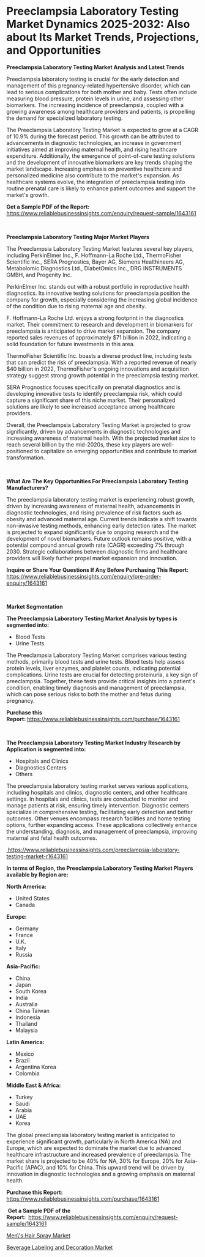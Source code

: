 <p><h1>Preeclampsia Laboratory Testing Market Dynamics 2025-2032: Also about Its Market Trends, Projections, and Opportunities</h1></p><p><strong>Preeclampsia Laboratory Testing Market Analysis and Latest Trends</strong></p>
<p><p>Preeclampsia laboratory testing is crucial for the early detection and management of this pregnancy-related hypertensive disorder, which can lead to serious complications for both mother and baby. Tests often include measuring blood pressure, protein levels in urine, and assessing other biomarkers. The increasing incidence of preeclampsia, coupled with a growing awareness among healthcare providers and patients, is propelling the demand for specialized laboratory testing.</p><p>The Preeclampsia Laboratory Testing Market is expected to grow at a CAGR of 10.9% during the forecast period. This growth can be attributed to advancements in diagnostic technologies, an increase in government initiatives aimed at improving maternal health, and rising healthcare expenditure. Additionally, the emergence of point-of-care testing solutions and the development of innovative biomarkers are key trends shaping the market landscape. Increasing emphasis on preventive healthcare and personalized medicine also contribute to the market's expansion. As healthcare systems evolve, the integration of preeclampsia testing into routine prenatal care is likely to enhance patient outcomes and support the market's growth.</p></p>
<p><strong>Get a Sample PDF of the Report:&nbsp;</strong> <a href="https://www.reliablebusinessinsights.com/enquiry/request-sample/1643161?utm_campaign=62&utm_medium=2&utm_source=Github&utm_content=ia&utm_term=12012025&utm_id=preeclampsia-laboratory-testing">https://www.reliablebusinessinsights.com/enquiry/request-sample/1643161</a></p>
<p>&nbsp;</p>
<p><strong>Preeclampsia Laboratory Testing Major Market Players</strong></p>
<p><p>The Preeclampsia Laboratory Testing Market features several key players, including PerkinElmer Inc., F. Hoffmann-La Roche Ltd., ThermoFisher Scientific Inc., SERA Prognostics, Bayer AG, Siemens Healthineers AG, Metabolomic Diagnostics Ltd., DiabetOmics Inc., DRG INSTRUMENTS GMBH, and Progenity Inc. </p><p>PerkinElmer Inc. stands out with a robust portfolio in reproductive health diagnostics. Its innovative testing solutions for preeclampsia position the company for growth, especially considering the increasing global incidence of the condition due to rising maternal age and obesity.</p><p>F. Hoffmann-La Roche Ltd. enjoys a strong footprint in the diagnostics market. Their commitment to research and development in biomarkers for preeclampsia is anticipated to drive market expansion. The company reported sales revenues of approximately $71 billion in 2022, indicating a solid foundation for future investments in this area.</p><p>ThermoFisher Scientific Inc. boasts a diverse product line, including tests that can predict the risk of preeclampsia. With a reported revenue of nearly $40 billion in 2022, ThermoFisher's ongoing innovations and acquisition strategy suggest strong growth potential in the preeclampsia testing market.</p><p>SERA Prognostics focuses specifically on prenatal diagnostics and is developing innovative tests to identify preeclampsia risk, which could capture a significant share of this niche market. Their personalized solutions are likely to see increased acceptance among healthcare providers.</p><p>Overall, the Preeclampsia Laboratory Testing Market is projected to grow significantly, driven by advancements in diagnostic technologies and increasing awareness of maternal health. With the projected market size to reach several billion by the mid-2020s, these key players are well-positioned to capitalize on emerging opportunities and contribute to market transformation.</p></p>
<p>&nbsp;</p>
<p><strong>What Are The Key Opportunities For Preeclampsia Laboratory Testing Manufacturers?</strong></p>
<p><p>The preeclampsia laboratory testing market is experiencing robust growth, driven by increasing awareness of maternal health, advancements in diagnostic technologies, and rising prevalence of risk factors such as obesity and advanced maternal age. Current trends indicate a shift towards non-invasive testing methods, enhancing early detection rates. The market is projected to expand significantly due to ongoing research and the development of novel biomarkers. Future outlook remains positive, with a potential compound annual growth rate (CAGR) exceeding 7% through 2030. Strategic collaborations between diagnostic firms and healthcare providers will likely further propel market expansion and innovation.</p></p>
<p><strong>Inquire or Share Your Questions If Any Before Purchasing This Report:</strong> <a href="https://www.reliablebusinessinsights.com/enquiry/pre-order-enquiry/1643161?utm_campaign=62&utm_medium=2&utm_source=Github&utm_content=ia&utm_term=12012025&utm_id=preeclampsia-laboratory-testing">https://www.reliablebusinessinsights.com/enquiry/pre-order-enquiry/1643161</a></p>
<p>&nbsp;</p>
<p><strong>Market Segmentation</strong></p>
<p><strong>The Preeclampsia Laboratory Testing Market Analysis by types is segmented into:</strong></p>
<p><ul><li>Blood Tests</li><li>Urine Tests</li></ul></p>
<p><p>The Preeclampsia Laboratory Testing Market comprises various testing methods, primarily blood tests and urine tests. Blood tests help assess protein levels, liver enzymes, and platelet counts, indicating potential complications. Urine tests are crucial for detecting proteinuria, a key sign of preeclampsia. Together, these tests provide critical insights into a patient's condition, enabling timely diagnosis and management of preeclampsia, which can pose serious risks to both the mother and fetus during pregnancy.</p></p>
<p><strong>Purchase this Report:&nbsp;</strong><a href="https://www.reliablebusinessinsights.com/purchase/1643161?utm_campaign=62&utm_medium=2&utm_source=Github&utm_content=ia&utm_term=12012025&utm_id=preeclampsia-laboratory-testing">https://www.reliablebusinessinsights.com/purchase/1643161</a></p>
<p>&nbsp;</p>
<p><strong>The Preeclampsia Laboratory Testing Market Industry Research by Application is segmented into:</strong></p>
<p><ul><li>Hospitals and Clinics</li><li>Diagnostics Centers</li><li>Others</li></ul></p>
<p><p>The preeclampsia laboratory testing market serves various applications, including hospitals and clinics, diagnostic centers, and other healthcare settings. In hospitals and clinics, tests are conducted to monitor and manage patients at risk, ensuring timely intervention. Diagnostic centers specialize in comprehensive testing, facilitating early detection and better outcomes. Other venues encompass research facilities and home testing options, further expanding access. These applications collectively enhance the understanding, diagnosis, and management of preeclampsia, improving maternal and fetal health outcomes.</p></p>
<p><a href="https://www.reliablebusinessinsights.com/preeclampsia-laboratory-testing-market-r1643161?utm_campaign=62&utm_medium=2&utm_source=Github&utm_content=ia&utm_term=12012025&utm_id=preeclampsia-laboratory-testing">&nbsp;https://www.reliablebusinessinsights.com/preeclampsia-laboratory-testing-market-r1643161</a></p>
<p><strong>In terms of Region, the Preeclampsia Laboratory Testing Market Players available by Region are:</strong></p>
<p>
    <p> <strong> North America: </strong>
        <ul>
            <li>United States</li>
            <li>Canada</li>
        </ul>
        </p> 
    <p> <strong> Europe: </strong>
        <ul>
            <li>Germany</li>
            <li>France</li>
            <li>U.K.</li>
            <li>Italy</li>
            <li>Russia</li>
        </ul>
        </p> 
    <p> <strong> Asia-Pacific: </strong>
        <ul>
            <li>China</li>
            <li>Japan</li>
            <li>South Korea</li>
            <li>India</li>
            <li>Australia</li>
            <li>China Taiwan</li>
            <li>Indonesia</li>
            <li>Thailand</li>
            <li>Malaysia</li>
        </ul>
        </p> 
    <p> <strong> Latin America: </strong>
        <ul>
            <li>Mexico</li>
            <li>Brazil</li>
            <li>Argentina Korea</li>
            <li>Colombia</li>
        </ul>
        </p> 
    <p> <strong> Middle East & Africa: </strong>
        <ul>
            <li>Turkey</li>
            <li>Saudi</li>
            <li>Arabia</li>
            <li>UAE</li>
            <li>Korea</li>
        </ul>
    </p>
    </p>
<p><p>The global preeclampsia laboratory testing market is anticipated to experience significant growth, particularly in North America (NA) and Europe, which are expected to dominate the market due to advanced healthcare infrastructure and increased prevalence of preeclampsia. The market share is projected to be 40% for NA, 30% for Europe, 20% for Asia-Pacific (APAC), and 10% for China. This upward trend will be driven by innovation in diagnostic technologies and a growing emphasis on maternal health.</p></p>
<p><strong>Purchase this Report: </strong><a href="https://www.reliablebusinessinsights.com/purchase/1643161?utm_campaign=62&utm_medium=2&utm_source=Github&utm_content=ia&utm_term=12012025&utm_id=preeclampsia-laboratory-testing">https://www.reliablebusinessinsights.com/purchase/1643161</a></p>
<p>&nbsp;<strong>Get a Sample PDF of the Report:&nbsp;&nbsp;</strong><a href="https://www.reliablebusinessinsights.com/enquiry/request-sample/1643161?utm_campaign=62&utm_medium=2&utm_source=Github&utm_content=ia&utm_term=12012025&utm_id=preeclampsia-laboratory-testing">https://www.reliablebusinessinsights.com/enquiry/request-sample/1643161</a></p>
<p><strong></strong></p>
<p><p><a href="https://github.com/jamastodola515/Market-Research-Report-List-1/blob/main/mens-hair-spray-market.md?utm_campaign=62&utm_medium=2&utm_source=Github&utm_content=ia&utm_term=12012025&utm_id=preeclampsia-laboratory-testing">Men\'s Hair Spray Market</a></p><p><a href="https://github.com/organophelia8282/Market-Research-Report-List-1/blob/main/beverage-labeling-and-decoration-market.md?utm_campaign=62&utm_medium=2&utm_source=Github&utm_content=ia&utm_term=12012025&utm_id=preeclampsia-laboratory-testing">Beverage Labeling and Decoration Market</a></p></p>